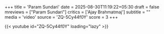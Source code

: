 +++
title = 'Param Sundari'
date = 2025-08-30T11:19:22+05:30
draft = false
mreviews = ["Param Sundari"]
critics = ['Ajay Brahmatmaj']
subtitle = ""
media = 'video'
source = 'ZQ-5Cy44f0Y'
score = 3
+++

{{< youtube id="ZQ-5Cy44f0Y" loading="lazy" >}}
